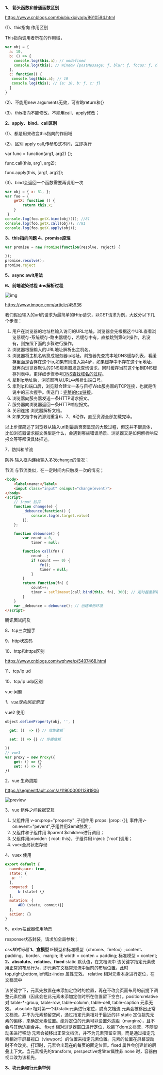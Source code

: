 **1、** **箭头函数和普通函数区别**

<https://www.cnblogs.com/biubiuxixiya/p/8610594.html>

(1)、this指向 作用区别

This指向调用者所在的作用域，

```js
var obj = {
  a: 10,
  b: () => {
    console.log(this.a); // undefined
    console.log(this); // Window {postMessage: ƒ, blur: ƒ, focus: ƒ, close:frames:  Window, …}
  },
  c: function() {
   console.log(this.a); // 10
   console.log(this); // {a: 10, b: ƒ, c: ƒ}
  }
}
```

(2)、不能用new arguments无效，可省略return和{}

(3)、this指向不能修改，不能用call、apply修改；

**2、apply、bind、call区别**

(1)、都是用来改变this指向的作用域

(2)、区别 apply call,传参形式不同，立即执行

var func = function(arg1, arg2) {};

func.call(this, arg1, arg2);

func.apply(this, [arg1, arg2]);

(3)、bind会返回一个函数需要再调用一次
```js
var obj = { x: 81, };
var foo = { 
	getX: function () {
 		return this.x; 
 	} 
 } 
console.log(foo.getX.bind(obj)()); //81
console.log(foo.getX.call(obj)); //81
console.log(foo.getX.apply(obj));
```
**3、this指向问题**
**4、promise原理**

```js
var promise = new Promise(function(resolve, reject) {
    
});
promise.resolve();
promise.reject
```
**5、async awit用法**

**6、前端渲染过程 dns解析过程**

![img](https://img1.sycdn.imooc.com/5b543bda00015ce406240289.png)

https://www.imooc.com/article/45936

我们假设输入的url的请求为最简单的Http请求，以GET请求为例，大致分以下几个步骤：

1. 用户在浏览器的地址栏输入访问的URL地址。浏览器会先根据这个URL查看浏览器缓存-系统缓存-路由器缓存，若缓存中有，直接跳到第6步操作，若没有，则按照下面的步骤进行操作。
2. 浏览器根据输入的URL地址解析出主机名。
3. 浏览器将主机名转换成服务器ip地址。浏览器先查找本地DNS缓存列表，看缓存里面是否存在这个ip,如果有则进入第4步，如果缓存中不存在这个ip地址，就再向浏览器默认的DNS服务器发送查询请求，同时缓存当前这个ip到DNS缓存列表中。更详细步骤参考[DNS查找域名的过程](http://www.cnblogs.com/xsilence/p/6035559.html)。
4. 拿到ip地址后，浏览器再从URL中解析出端口号。
5. 拿到ip和端口后，浏览器会建立一条与目标Web服务器的TCP连接，也就是传说中的三次握手。传送门：[完整的tcp链接](http://www.cnblogs.com/xsilence/p/6034361.html)。
6. 浏览器向服务器发送一条HTTP请求报文。
7. 服务器向浏览器返回一条HTTP响应报文。
8. 关闭连接 浏览器解析文档。
9. 如果文档中有资源则重复6、7、8动作，直至资源全部加载完毕。

以上步骤简述了浏览器从输入url到最后页面呈现的大致过程，但这并不很具体，比如浏览器请求报文类型是什么，会遇到哪些错误场景、浏览器又是如何解析响应报文等等都没具体描述。

7、防抖和节流

防抖 输入框内连续输入多次change的情况；

节流 与节流类似，在一定时间内只触发一次的情况；

```html
<body>
    <label>name:</label>
    <input class="input" oninput="change(event)">
</body>
<script>
    // input 防抖
    function change(e) {
        _debounce(function() {
            console.log(e.target.value)
        });
    };

    function debounce() {
        var count = 0,
            timer = null;

        function call(fn) {
            count--;
            if (count === 0) {
                fn();
                timer = null;
            }
        }
        return function(fn) {
            count++;
            timer = setTimeout(call.bind(this, fn), 300); // 定时器重新赋值
        }
    }
    var _debounce = debounce(); // 创建单例环境
</script>
```

腾讯面试问及

8、tcp三次握手

9、http状态码

10、http和https区别

<https://www.cnblogs.com/wqhwe/p/5407468.html>

11、tcp/ip ud

10、tcp/ip udp区别



vue 问题

*1、vue双向绑定原理*

vue2 使用

```js
object.defineProperty(obj, '', {

  get: ()  => {} // 收集依赖`

  set: () => {} // 传播依赖`

})
// vue3
var proxy = new Proxy({
    get: () => {}
    set: () => {}
})
```

2、vue 生命周期

<https://segmentfault.com/a/1190000011381906>

![preview](https://segmentfault.com/img/bVVORa?w=1200&h=3039/view)

3、vue 组件之间数据交互

1. 父组件用 v-on:prop="property" ,子组件用 props: [prop: {}]; 事件用v-on:event="pevent",子组件用$emit触发；
2. 父组件和子组件用 $parent $children进行调用；
3. 父组件用provider: { root: this}，子组件用 inject: ['root']调用；
4. vuex全局状态存储

4、vuex 使用

```js
export default {
  namedspace: true,
  state: {
   a: ''
  },
  computed: {
      b (state) {}
  },
  mutation: {
      ADD (state, commit){}
  },
  action: {}
}
```

5、axios拦截器使用场景

response状态封装，请求加全局参数；



*css样式问题*
**1、盒模型**
IE模型和标准模型（chrome、firefox）;content、padding、border、margin;
IE width = conten + padding;
标准模型 = content;
**2、absolute、relative、fixed**
static 默认值，在文档流中
该关键字指定元素使用正常的布局行为，即元素在文档常规流中当前的布局位置。此时top,right,bottom,left和z-index 属性无效。
relative 相对元素本身进行定位，在文档流中

该关键字下，元素先放置在未添加定位时的位置，再在不改变页面布局的前提下调整元素位置（因此会在此元素未添加定位时所在位置留下空白）。position:relative 对 table-*-group, table-row, table-column, table-cell, table-caption 元素无效。
absolute 相对第一个非static元素进行定位，脱离文档流
元素会被移出正常文档流，并不为元素预留空间，通过指定元素相对于最近的非 static 定位祖先元素的偏移，来确定元素位置。绝对定位的元素可以设置外边距（margins），且不会与其他边距合并。
fixed 相对浏览器窗口进行定位，脱离了dom文档流，不随滚动条进行移动
元素会被移出正常文档流，并不为元素预留空间，而是通过指定元素相对于屏幕视口（viewport）的位置来指定元素位置。元素的位置在屏幕滚动时不会改变。打印时，元素会出现在的每页的固定位置。fixed 属性会创建新的层叠上下文。当元素祖先的transform, perspective或filter属性非 none 时，容器由视口改为该祖先。

**3、块元素和行元素举例**